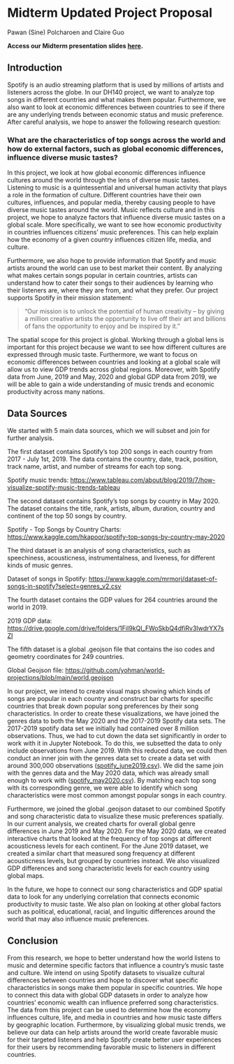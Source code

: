 # Midterm Updated Project Proposal
Pawan (Sine) Polcharoen and Claire Guo

**Access our Midterm presentation slides [here](https://docs.google.com/presentation/d/1iTUqLe8PNnsSGl7mJExCJObC4vA-9hh1BCSEjcLWo44/edit?usp=sharing).**

## Introduction
Spotify is an audio streaming platform that is used by millions of artists and listeners across the globe. In our DH140 project, we want to analyze top songs in different countries and what makes them popular. Furthermore, we also want to look at economic differences between countries to see if there are any underlying trends between economic status and music preference. After careful analysis, we hope to answer the following research question:

### What are the characteristics of top songs across the world and how do external factors, such as global economic differences, influence diverse music tastes?

In this project, we look at how global economic differences influence cultures around the world through the lens of diverse music tastes.
Listening to music is a quintessential and universal human activity that plays a role in the formation of culture. Different countries have their own cultures, influences, and popular media, thereby causing people to have diverse music tastes around the world. Music reflects culture and in this project, we hope to analyze factors that influence diverse music tastes on a global scale. More specifically, we want to see how economic productivity in countries influences citizens’ music preferences. This can help explain how the economy of a given country influences citizen life, media, and culture.

Furthermore, we also hope to provide information that Spotify and music artists around the world can use to best market their content. By analyzing what makes certain songs popular in certain countries, artists can understand how to cater their songs to their audiences by learning who their listeners are, where they are from, and what they prefer. Our project supports Spotify in their mission statement:

> “Our mission is to unlock the potential of human creativity – by giving a million creative artists the opportunity to live off their art and billions of fans the opportunity to enjoy and be inspired by it.”

The spatial scope for this project is global. Working through a global lens is important for this project because we want to see how different cultures are expressed through music taste. Furthermore, we want to focus on economic differences between countries and looking at a global scale will allow us to view GDP trends across global regions. Moreover, with Spotify data from June, 2019 and May, 2020 and global GDP data from 2019, we will be able to gain a wide understanding of music trends and economic productivity across many nations.


## Data Sources
We started with 5 main data sources, which we will subset and join for further analysis.

The first dataset contains Spotify’s top 200 songs in each country from 2017 - July 1st, 2019. The data contains the country, date, track, position, track name, artist, and number of streams for each top song.

Spotify music trends: https://www.tableau.com/about/blog/2019/7/how-visualize-spotify-music-trends-tableau

The second dataset contains Spotify’s top songs by country in May 2020. The dataset contains the title, rank, artists, album, duration, country and continent of the top 50 songs by country.

Spotify - Top Songs by Country Charts: https://www.kaggle.com/hkapoor/spotify-top-songs-by-country-may-2020

The third dataset is an analysis of song characteristics, such as speechiness, acousticness, instrumentalness, and liveness, for different kinds of music genres.

Dataset of songs in Spotify: https://www.kaggle.com/mrmorj/dataset-of-songs-in-spotify?select=genres_v2.csv 

The fourth dataset contains the GDP values for 264 countries around the world in 2019.

2019 GDP data: https://drive.google.com/drive/folders/1FiI9kQI_FWoSkbQ4dfiRv3IwdrYX7sZI 

The fifth dataset is a global .geojson file that contains the iso codes and geometry coordinates for 249 countries. 

Global Geojson file: https://github.com/yohman/world-projections/blob/main/world.geojson 

In our project, we intend to create visual maps showing which kinds of songs are popular in each country and construct bar charts for specific countries that break down popular song preferences by their song characteristics. In order to create these visualizations, we have joined the genres data to both the May 2020 and the 2017-2019 Spotify data sets. The 2017-2019 spotify data set we initially had contained over 8 million observations. Thus, we had to cut down the data set significantly in order to work with it in Jupyter Notebook. To do this, we subsetted the data to only include observations from June 2019. With this reduced data, we could then conduct an inner join with the genres data set to create a data set with around 300,000 observations ([spotify_june2019.csv](https://drive.google.com/file/d/1HWuwCSTL682Uo9b44G2VvQYEM2NvqBAf/view?usp=sharing)). We did the same join with the genres data and the May 2020 data, which was already small enough to work with ([spotify_may2020.csv](https://github.com/spolcharoen/DH140_Project/blob/main/spotify_may2020.csv)). By matching each top song with its corresponding genre, we were able to identify which song characteristics were most common amongst popular songs in each country.

Furthermore, we joined the global .geojson dataset to our combined Spotify and song characteristic data to visualize these music preferences spatially. In our current analysis, we created charts for overall global genre differences in June 2019 and May 2020. For the May 2020 data, we created interactive charts that looked at the frequency of top songs at different acousticness levels for each continent. For the June 2019 dataset, we created a similar chart that measured song frequency at different acousticness levels, but grouped by countries instead. We also visualized GDP differences and song characteristic levels for each country using global maps.

In the future, we hope to connect our song characteristics and GDP spatial data to look for any underlying correlation that connects economic productivity to music taste. We also plan on looking at other global factors such as political, educational, racial, and linguitic differences around the world that may also influence music preferences.

## Conclusion
From this research, we hope to better understand how the world listens to music and determine specific factors that influence a country’s music taste and culture. We intend on using Spotify datasets to visualize cultural differences between countries and hope to discover what specific characteristics in songs make them popular in specific countries. We hope to connect this data with global GDP datasets in order to analyze how countries’ economic wealth can influence preferred song characteristics. The data from this project can be used to determine how the economy influences culture, life, and media in countries and how music taste differs by geographic location. Furthermore, by visualizing global music trends, we believe our data can help artists around the world create favorable music for their targeted listeners and help Spotify create better user experiences for their users by recommending favorable music to listeners in different countries.
